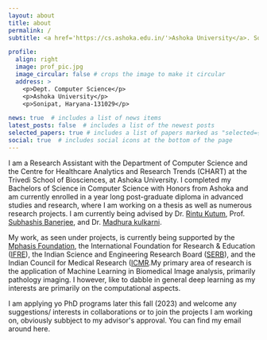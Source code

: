 ```yaml
---
layout: about
title: about
permalink: /
subtitle: <a href='https://cs.ashoka.edu.in/'>Ashoka University</a>. Sonipat India.

profile:
  align: right
  image: prof_pic.jpg
  image_circular: false # crops the image to make it circular
  address: >
    <p>Dept. Computer Science</p>
    <p>Ashoka University</p>
    <p>Sonipat, Haryana-131029</p>

news: true  # includes a list of news items
latest_posts: false  # includes a list of the newest posts
selected_papers: true # includes a list of papers marked as "selected={true}"
social: true  # includes social icons at the bottom of the page
---
```


I am a Research Assistant with the Department of Computer Science and the Centre for Healthcare Analytics and Research Trends (CHART) at the Trivedi School of Biosciences, at Ashoka University. I completed my Bachelors of Science in Computer Science with Honors from Ashoka and am currently enrolled in a year long post-graduate diploma in advanced studies and research, where I am working on a thesis as well as numerous research projects. I am currently being advised by Dr. [Rintu Kutum](https://scholar.google.co.in/citations?user=obeyQMUAAAAJ&hl=en), Prof. [Subhashis Banerjee](https://www.cse.iitd.ac.in/~suban/), and Dr. [Madhura kulkarni](https://scholar.google.com/citations?user=FBte5g0AAAAJ&hl=en). 

My work, as seen under projects, is currently being supported by the [Mphasis Foundation](https://www.mphasis.com/home.html), the International Foundation for Research & Education ([IFRE](http://ifre.org.in/)), the Indian Science and Engineering Research Board ([SERB](https://www.serbonline.in/SERB/HomePage)), and the Indian Council for Medical Research ([ICMR](https://www.icmr.gov.in/).My primary area of research is the application of Machine Learning in Biomedical Image analysis, primarily pathology imaging. I however, like to dabble in general deep learning as my interests are primarily on the computational aspects. 

I am applying yo PhD programs later this fall (2023) and welcome any suggestions/ interests in collaborations or to join the projects I am working on, obviously subbject to my advisor's approval. You can find my email around here.
